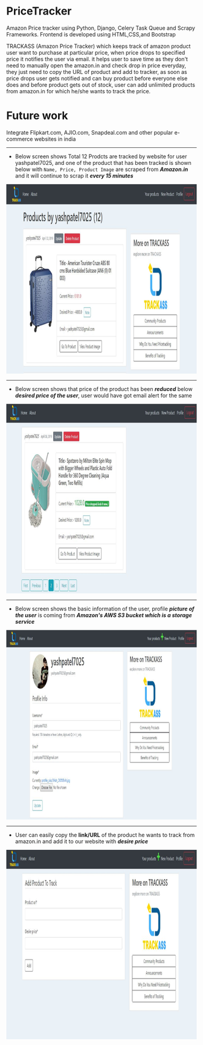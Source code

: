 
# PriceTracker
Amazon Price tracker using Python, Django, Celery Task Queue and Scrapy Frameworks. Frontend is developed using HTML,CSS,and Bootstrap

TRACKASS (Amazon Price Tracker) which keeps track of amazon product user want to purchase at particular price, when price drops to specified price it notifies the user via email.
it helps user to save time as they don't need to manually open the amazon.in and check drop in price everyday, they just need to copy the URL of product and add to tracker, as soon as price drops user gets notified and can buy product before everyone else does and before product gets out of stock, user can add unlimited products from amazon.in for which he/she wants to track the price.

# Future work
Integrate Flipkart.com, AJIO.com, Snapdeal.com and other popular e-commerce websites in india

<hr>

- Below screen shows Total 12 Prodcts are tracked by website for user yashpatel7025, and one of the product that has been tracked is shown below with 
``Name, Price, Product Image`` are scraped from ***Amazon.in*** and it will continue to scrap it ***every 15 minutes***

<img src="./User_interface_Images_of_Web_View/1.JPG" width="1000" height="500">

---

- Below screen shows that price of the product has been ***reduced*** below ***desired price of the user***, user would have got email alert for the same

<img src="./User_interface_Images_of_Web_View/2.JPG" width="950" height="500">

---

- Below screen shows the basic information of the user, profile ***picture of the user*** is coming from ***Amazon's AWS S3 bucket which is a storage service***

<img src="./User_interface_Images_of_Web_View/4.JPG" width="950" height="500">

---

- User can easily copy the **link/URL** of the product he wants to track from amazon.in and add it to our website with ***desire price***

<img src="./User_interface_Images_of_Web_View/3.JPG" width="950" height="500">
